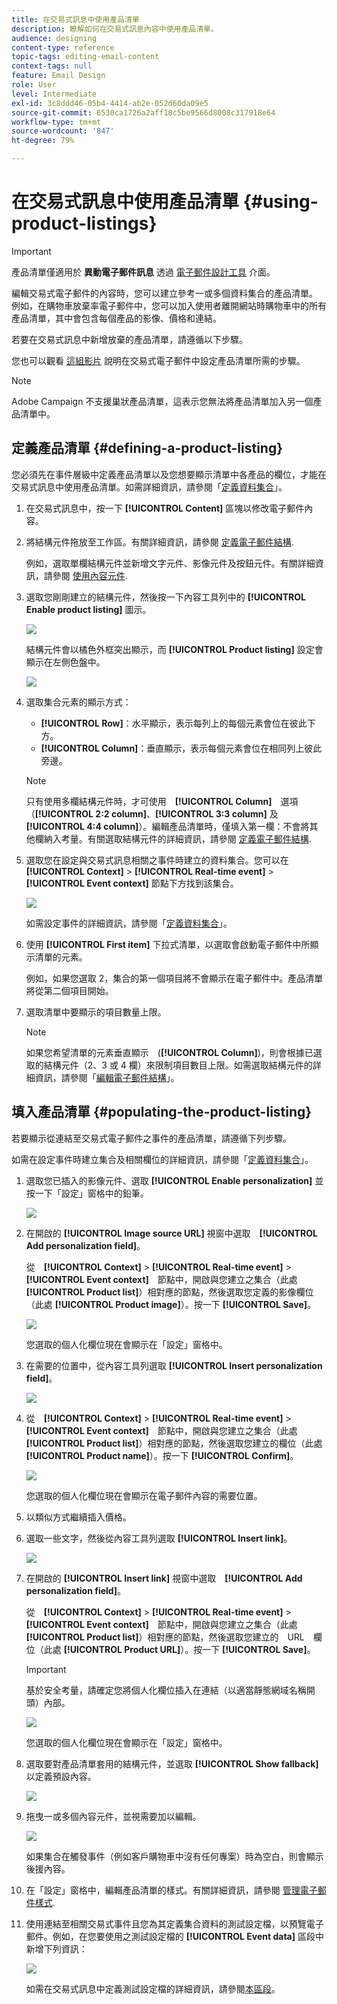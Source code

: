 ```yaml
---
title: 在交易式訊息中使用產品清單
description: 瞭解如何在交易式訊息內容中使用產品清單。
audience: designing
content-type: reference
topic-tags: editing-email-content
context-tags: null
feature: Email Design
role: User
level: Intermediate
exl-id: 3c8ddd46-05b4-4414-ab2e-052d60da09e5
source-git-commit: 6530ca1726a2aff18c5be9566d8008c317918e64
workflow-type: tm+mt
source-wordcount: '847'
ht-degree: 79%

---
```


# 在交易式訊息中使用產品清單 {#using-product-listings}

>[!IMPORTANT]
>
>產品清單僅適用於 **異動電子郵件訊息** 透過 [電子郵件設計工具](../../designing/using/designing-content-in-adobe-campaign.md#email-designer-interface) 介面。

編輯交易式電子郵件的內容時，您可以建立參考一或多個資料集合的產品清單。 例如，在購物車放棄率電子郵件中，您可以加入使用者離開網站時購物車中的所有產品清單，其中會包含每個產品的影像、價格和連結。

若要在交易式訊息中新增放棄的產品清單，請遵循以下步驟。

您也可以觀看 [這組影片](https://experienceleague.adobe.com/docs/campaign-standard-learn/tutorials/designing-content/product-listings-in-transactional-email.html#configure-product-listings-in-transactional-emails) 說明在交易式電子郵件中設定產品清單所需的步驟。

>[!NOTE]
>
>Adobe Campaign 不支援巢狀產品清單，這表示您無法將產品清單加入另一個產品清單中。

## 定義產品清單 {#defining-a-product-listing}

您必須先在事件層級中定義產品清單以及您想要顯示清單中各產品的欄位，才能在交易式訊息中使用產品清單。如需詳細資訊，請參閱「[定義資料集合](../../channels/using/configuring-transactional-event.md#defining-data-collections)」。

1. 在交易式訊息中，按一下 **[!UICONTROL Content]** 區塊以修改電子郵件內容。
1. 將結構元件拖放至工作區。有關詳細資訊，請參閱 [定義電子郵件結構](../../designing/using/designing-from-scratch.md#defining-the-email-structure).

   例如，選取單欄結構元件並新增文字元件、影像元件及按鈕元件。有關詳細資訊，請參閱 [使用內容元件](../../designing/using/designing-from-scratch.md#about-content-components).

1. 選取您剛剛建立的結構元件，然後按一下內容工具列中的 **[!UICONTROL Enable product listing]** 圖示。

   ![](assets/message-center_loop_create.png)

   結構元件會以橘色外框突出顯示，而 **[!UICONTROL Product listing]** 設定會顯示在左側色盤中。

   ![](assets/message-center_loop_palette.png)

1. 選取集合元素的顯示方式：

   * **[!UICONTROL Row]**：水平顯示，表示每列上的每個元素會位在彼此下方。
   * **[!UICONTROL Column]**：垂直顯示，表示每個元素會位在相同列上彼此旁邊。

   >[!NOTE]
   >
   >只有使用多欄結構元件時，才可使用　**[!UICONTROL Column]**　選項（**[!UICONTROL 2:2 column]**、**[!UICONTROL 3:3 column]** 及 **[!UICONTROL 4:4 column]**）。編輯產品清單時，僅填入第一欄：不會將其他欄納入考量。有關選取結構元件的詳細資訊，請參閱 [定義電子郵件結構](../../designing/using/designing-from-scratch.md#defining-the-email-structure).

1. 選取您在設定與交易式訊息相關之事件時建立的資料集合。您可以在 **[!UICONTROL Context]** > **[!UICONTROL Real-time event]** > **[!UICONTROL Event context]** 節點下方找到該集合。

   ![](assets/message-center_loop_selection.png)

   如需設定事件的詳細資訊，請參閱「[定義資料集合](../../channels/using/configuring-transactional-event.md#defining-data-collections)」。

1. 使用 **[!UICONTROL First item]** 下拉式清單，以選取會啟動電子郵件中所顯示清單的元素。

   例如，如果您選取 2，集合的第一個項目將不會顯示在電子郵件中。產品清單將從第二個項目開始。

1. 選取清單中要顯示的項目數量上限。

   >[!NOTE]
   >
   >如果您希望清單的元素垂直顯示　(**[!UICONTROL Column]**)，則會根據已選取的結構元件（2、3 或 4 欄）來限制項目數目上限。如需選取結構元件的詳細資訊，請參閱「[編輯電子郵件結構](../../designing/using/designing-from-scratch.md#defining-the-email-structure)」。

## 填入產品清單 {#populating-the-product-listing}

若要顯示從連結至交易式電子郵件之事件的產品清單，請遵循下列步驟。

如需在設定事件時建立集合及相關欄位的詳細資訊，請參閱「[定義資料集合](../../channels/using/configuring-transactional-event.md#defining-data-collections)」。

1. 選取您已插入的影像元件、選取 **[!UICONTROL Enable personalization]** 並按一下「設定」窗格中的鉛筆。

   ![](assets/message-center_loop_image.png)

1. 在開啟的 **[!UICONTROL Image source URL]** 視窗中選取　**[!UICONTROL Add personalization field]**。

   從　**[!UICONTROL Context]** > **[!UICONTROL Real-time event]** > **[!UICONTROL Event context]**　節點中，開啟與您建立之集合（此處 **[!UICONTROL Product list]**）相對應的節點，然後選取您定義的影像欄位（此處 **[!UICONTROL Product image]**）。按一下 **[!UICONTROL Save]**。

   ![](assets/message-center_loop_product-image.png)

   您選取的個人化欄位現在會顯示在「設定」窗格中。

1. 在需要的位置中，從內容工具列選取 **[!UICONTROL Insert personalization field]**。

   ![](assets/message-center_loop_product.png)

1. 從　**[!UICONTROL Context]** > **[!UICONTROL Real-time event]** > **[!UICONTROL Event context]**　節點中，開啟與您建立之集合（此處 **[!UICONTROL Product list]**）相對應的節點，然後選取您建立的欄位（此處 **[!UICONTROL Product name]**）。按一下 **[!UICONTROL Confirm]**。

   ![](assets/message-center_loop_product_node.png)

   您選取的個人化欄位現在會顯示在電子郵件內容的需要位置。

1. 以類似方式繼續插入價格。
1. 選取一些文字，然後從內容工具列選取 **[!UICONTROL Insert link]**。

   ![](assets/message-center_loop_link_insert.png)

1. 在開啟的 **[!UICONTROL Insert link]** 視窗中選取　**[!UICONTROL Add personalization field]**。

   從　**[!UICONTROL Context]** > **[!UICONTROL Real-time event]** > **[!UICONTROL Event context]**　節點中，開啟與您建立之集合（此處 **[!UICONTROL Product list]**）相對應的節點，然後選取您建立的　URL　欄位（此處 **[!UICONTROL Product URL]**）。按一下 **[!UICONTROL Save]**。

   >[!IMPORTANT]
   >
   >基於安全考量，請確定您將個人化欄位插入在連結（以適當靜態網域名稱開頭）內部。

   ![](assets/message-center_loop_link_select.png)

   您選取的個人化欄位現在會顯示在「設定」窗格中。

1. 選取要對產品清單套用的結構元件，並選取 **[!UICONTROL Show fallback]** 以定義預設內容。

   ![](assets/message-center_loop_fallback_show.png)

1. 拖曳一或多個內容元件，並視需要加以編輯。

   ![](assets/message-center_loop_fallback.png)

   如果集合在觸發事件（例如客戶購物車中沒有任何專案）時為空白，則會顯示後援內容。

1. 在「設定」窗格中，編輯產品清單的樣式。有關詳細資訊，請參閱 [管理電子郵件樣式](../../designing/using/styles.md).
1. 使用連結至相關交易式事件且您為其定義集合資料的測試設定檔，以預覽電子郵件。例如，在您要使用之測試設定檔的 **[!UICONTROL Event data]** 區段中新增下列資訊：

   ![](assets/message-center_loop_test-profile_payload.png)

   如需在交易式訊息中定義測試設定檔的詳細資訊，請參閱[本區段](../../channels/using/testing-transactional-message.md#defining-specific-test-profile)。
